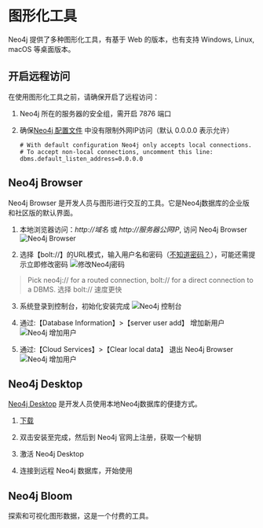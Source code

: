 # 图形化工具

Neo4j 提供了多种图形化工具，有基于 Web 的版本，也有支持 Windows, Linux, macOS 等桌面版本。

## 开启远程访问

在使用图形化工具之前，请确保开启了远程访问：

1. Neo4j 所在的服务器的安全组，需开启 7876 端口

2. 确保[Neo4j 配置文件](/zh/stack-components.md#neo4j) 中没有限制外网IP访问（默认 0.0.0.0 表示允许）
   ```
   # With default configuration Neo4j only accepts local connections.
   # To accept non-local connections, uncomment this line:
   dbms.default_listen_address=0.0.0.0
   ```

## Neo4j Browser

Neo4j Browser 是开发人员与图形进行交互的工具。它是Neo4j数据库的企业版和社区版的默认界面。

1. 本地浏览器访问：*http://域名* 或 *http://服务器公网IP*, 访问 Neo4j Browser
![Neo4j Browser](https://libs.websoft9.com/Websoft9/DocsPicture/zh/neo4j/neo4j-connectfirst-websoft9.png)

2. 选择【bolt://】的URL模式，输入用户名和密码（[不知道密码？](/zh/stack-accounts.md)），可能还需提示立即修改密码
![修改Neo4j密码](https://libs.websoft9.com/Websoft9/DocsPicture/zh/neo4j/neo4j-snewpw-websoft9.png)

> Pick neo4j:// for a routed connection, bolt:// for a direct connection to a DBMS. 选择 bolt:// 速度更快

3. 系统登录到控制台，初始化安装完成
![Neo4j 控制台](https://libs.websoft9.com/Websoft9/DocsPicture/zh/neo4j/neo4j-ssui-websoft9.png)

4. 通过:【Database Information】>【server user add】 增加新用户
![Neo4j 增加用户](https://libs.websoft9.com/Websoft9/DocsPicture/zh/neo4j/neo4j-adduser-websoft9.png)

5. 通过:【Cloud Services】>【Clear local data】 退出 Neo4j Browser 
![Neo4j 增加用户](https://libs.websoft9.com/Websoft9/DocsPicture/zh/neo4j/neo4j-loginout-websoft9.png)

## Neo4j Desktop

[Neo4j Desktop](https://neo4j.com/download-center/) 是开发人员使用本地Neo4j数据库的便捷方式。

1. [下载](https://neo4j.com/download-thanks-deskto)

2. 双击安装至完成，然后到 Neo4j 官网上注册，获取一个秘钥

3. 激活 Neo4j Desktop

4. 连接到远程 Neo4j 数据库，开始使用

## Neo4j Bloom

探索和可视化图形数据，这是一个付费的工具。